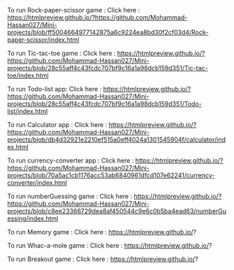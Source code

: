 To run Rock-paper-scissor game :
Click here : https://htmlpreview.github.io/?https://github.com/Mohammad-Hassan027/Mini-projects/blob/ff5004664977142875a6c9224ea8bd30f2cf03d4/Rock-paper-scissor/index.html

To run Tic-tac-toe game :
Click here : https://htmlpreview.github.io/?https://github.com/Mohammad-Hassan027/Mini-projects/blob/28c55aff4c43fcdc707bf9c16a1a98dcb159d351/Tic-tac-toe/index.html

To run Todo-list app:
Click here : https://htmlpreview.github.io/?https://github.com/Mohammad-Hassan027/Mini-projects/blob/28c55aff4c43fcdc707bf9c16a1a98dcb159d351/Todo-list/index.html

To run Calculator app :
Click here : https://htmlpreview.github.io/?https://github.com/Mohammad-Hassan027/Mini-projects/blob/db4d32921e2210ef515a0eff4024a1301545904f/calculator/index.html

To run currency-converter app :
Click here : https://htmlpreview.github.io/?https://github.com/Mohammad-Hassan027/Mini-projects/blob/70a5ac1cb1176acc53ab6840961dfcd107e62241/currency-converter/index.html

To run numberGuessing game :
Click here : https://htmlpreview.github.io/?https://github.com/Mohammad-Hassan027/Mini-projects/blob/c8ee23366729dea8af450544c9e6c0b5ba4ead63/numberGuessing/index.html

To run Memory game :
Click here : https://htmlpreview.github.io/?

To run Whac-a-mole game :
Click here : https://htmlpreview.github.io/?

To run Breakout game :
Click here : https://htmlpreview.github.io/?